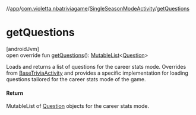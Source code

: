 //[app](../../../index.md)/[com.violetta.nbatriviagame](../index.md)/[SingleSeasonModeActivity](index.md)/[getQuestions](get-questions.md)

# getQuestions

[androidJvm]\
open override fun [getQuestions](get-questions.md)(): [MutableList](https://kotlinlang.org/api/latest/jvm/stdlib/kotlin.collections/-mutable-list/index.html)&lt;[Question](../../com.violetta.nbatriviagame.model/-question/index.md)&gt;

Loads and returns a list of questions for the career stats mode. Overrides from [BaseTriviaActivity](../../com.violetta.nbatriviagame.views/-base-trivia-activity/index.md) and provides a specific implementation for loading questions tailored for the career stats mode of the game.

#### Return

MutableList of [Question](../../com.violetta.nbatriviagame.model/-question/index.md) objects for the career stats mode.

